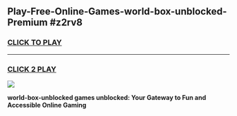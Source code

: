 
## Play-Free-Online-Games-world-box-unblocked-Premium #z2rv8
<h3>
<a href="https://premium.freeplayer.one?title=world-box-unblocked&ref=8M">CLICK TO PLAY</a></h3>
<hr>

<h3>
<a href="https://premium.freeplayer.one?title=world-box-unblocked&ref=8M">CLICK 2 PLAY</a>
  
</h3>

<a href="https://premium.freeplayer.one?title=world-box-unblocked&ref=8M"><img src="https://clearcache.store/games.png"></a>


**world-box-unblocked games unblocked: Your Gateway to Fun and Accessible Online Gaming**
